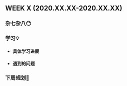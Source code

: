 WEEK X (2020.XX.XX-2020.XX.XX)
----------------------------

### 杂七杂八😶

### 学习💡

+ #### 具体学习进展

+ #### 遇到的问题

### 下周规划👻

